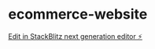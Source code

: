# ecommerce-website

[Edit in StackBlitz next generation editor ⚡️](https://stackblitz.com/~/github.com/satyamsaxena/ecommerce-website)